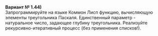 **Вариант № 1.44)**  
Запрограммируйте на языке Коммон Лисп функцию, вычисляющую элементы треугольника Паскаля. Единственный параметр - натуральное число, задающее глубину треугольника.
Реализуйте рекурсивно-итеративный процесс (без применения списков!).
